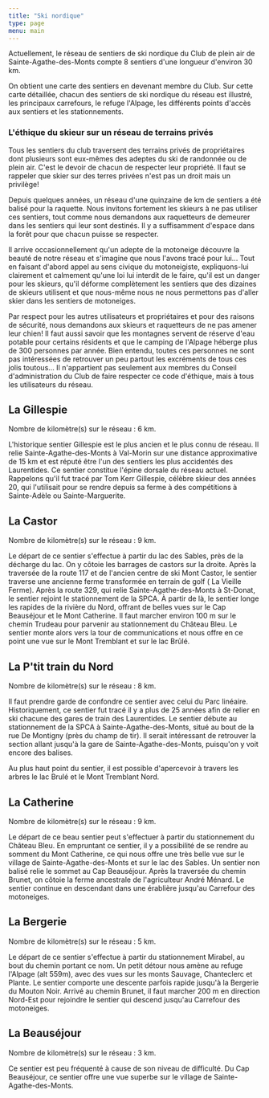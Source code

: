 ```yaml
---
title: "Ski nordique"
type: page
menu: main
---
```



Actuellement, le réseau de sentiers de ski nordique du Club de plein air de Sainte-Agathe-des-Monts compte 8 sentiers d'une longueur  d'environ 30 km.

On obtient une carte des sentiers en devenant membre du Club. Sur cette carte détaillée, chacun des sentiers de ski nordique du réseau est illustré, les principaux carrefours, le refuge l'Alpage, les différents points d'accès aux sentiers et les stationnements.

 

### L'éthique du skieur sur un réseau de terrains privés



Tous les sentiers du club traversent des terrains privés de propriétaires dont plusieurs sont eux-mêmes des adeptes du ski de randonnée ou de plein air. C'est le devoir de chacun de respecter leur propriété. Il faut se rappeler que skier sur des terres privées n'est pas un droit mais un privilège!



Depuis quelques années, un réseau d'une quinzaine de km de sentiers a été balisé pour la raquette. Nous invitons fortement les skieurs à ne pas utiliser ces sentiers, tout comme nous demandons aux raquetteurs de demeurer dans les sentiers qui leur sont destinés. Il y a suffisamment d'espace dans la forêt pour que chacun puisse se respecter.



Il arrive occasionnellement qu'un adepte de la motoneige découvre la beauté de notre réseau et s'imagine que nous l'avons tracé pour lui... Tout en faisant d'abord appel au sens civique du motoneigiste, expliquons-lui clairement et calmement qu'une loi lui interdit de le faire, qu'il est un danger pour les skieurs, qu'il déforme complètement les sentiers que des dizaines de skieurs utilisent et que nous-même nous ne nous permettons pas d'aller skier dans les sentiers de motoneiges.



Par respect pour les autres utilisateurs et propriétaires et pour des raisons de sécurité, nous demandons aux skieurs et raquetteurs de ne pas amener leur chien! Il faut aussi savoir que les montagnes servent de réserve d'eau potable pour certains résidents et que le camping de l'Alpage héberge plus de 300 personnes par année. Bien entendu, toutes ces personnes ne sont pas intéressées de retrouver un peu partout les excréments de tous ces jolis toutous... Il n'appartient pas seulement aux membres du Conseil d'administration du Club de faire respecter ce code d'éthique, mais à tous les utilisateurs du réseau.








## La Gillespie

Nombre de kilomètre(s) sur le réseau : 6 km.



L'historique sentier Gillespie est le plus ancien et le plus connu de réseau. Il relie Sainte-Agathe-des-Monts à Val-Morin sur une distance approximative de 15 km et est réputé être l'un des sentiers les plus accidentés des Laurentides. Ce sentier constitue l'épine dorsale du réseau actuel. Rappelons qu'il fut tracé par Tom Kerr Gillespie, célèbre skieur des années 20, qui l'utilisait pour se rendre depuis sa ferme à des compétitions à Sainte-Adèle ou Sainte-Marguerite.



## La Castor 

Nombre de kilomètre(s) sur le réseau : 9 km.



Le départ de ce sentier s'effectue à partir du lac des Sables, près de la décharge du lac. On y côtoie les barrages de castors sur la droite. Après la traversée de la route 117 et de l'ancien centre de ski Mont Castor, le sentier traverse une ancienne ferme transformée en terrain de golf ( La Vieille Ferme). Après la route 329, qui relie Sainte-Agathe-des-Monts à St-Donat, le sentier rejoint le stationnement de la SPCA. À partir de là, le sentier longe les rapides de la rivière du Nord, offrant de belles vues sur le Cap Beauséjour et le Mont Catherine. Il faut marcher environ 100 m sur le chemin Trudeau pour parvenir au stationnement du Château Bleu. Le sentier monte alors vers la tour de communications et nous offre en ce point une vue sur le Mont Tremblant et sur le lac Brûlé.

## La P'tit train du Nord

Nombre de kilomètre(s) sur le réseau : 8 km.



Il faut prendre garde de confondre ce sentier avec celui du Parc linéaire. Historiquement, ce sentier fut tracé il y a plus de 25 années afin de relier en ski chacune des gares de train des Laurentides. Le sentier débute au stationnement de la SPCA à Sainte-Agathe-des-Monts, situé au bout de la rue De Montigny (près du champ de tir). Il serait intéressant de retrouver la section allant jusqu'à la gare de Sainte-Agathe-des-Monts, puisqu'on y voit encore des balises.



Au plus haut point du sentier, il est possible d'apercevoir à travers les arbres le lac Brulé et le Mont Tremblant Nord.







 

## La Catherine

Nombre de kilomètre(s) sur le réseau : 9 km.

 

Le départ de ce beau sentier peut s'effectuer à partir du stationnement du Château Bleu. En empruntant ce sentier, il y a possibilité de se rendre au somment du Mont Catherine, ce qui nous offre une très belle vue sur le village de Sainte-Agathe-des-Monts et sur le lac des Sables.
Un sentier non balisé relie le sommet au Cap Beauséjour. Après la traversée du chemin Brunet, on côtoie la ferme ancestrale de l'agriculteur André Ménard. Le sentier continue en descendant dans une érablière jusqu'au Carrefour des motoneiges.

## La Bergerie

Nombre de kilomètre(s) sur le réseau : 5 km.


Le départ de ce sentier s'effectue à partir du stationnement Mirabel, au bout du chemin portant ce nom. Un petit détour nous amène au refuge l'Alpage (alt 559m), avec des vues sur les monts Sauvage, Chanteclerc et Plante. Le sentier comporte une descente parfois rapide jusqu'à la Bergerie du Mouton Noir. Arrivé au chemin Brunet, il faut marcher 200 m en direction Nord-Est pour rejoindre le sentier qui descend jusqu'au Carrefour des motoneiges.

## La Beauséjour
Nombre de kilomètre(s) sur le réseau : 3 km.

 

Ce sentier est peu fréquenté à cause de son niveau de difficulté. Du Cap Beauséjour, ce sentier offre une vue superbe sur le village de Sainte-Agathe-des-Monts.
